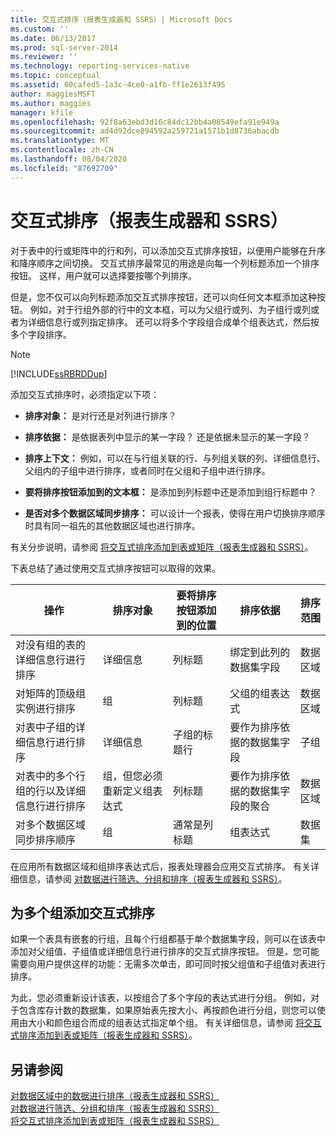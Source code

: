 ```yaml
---
title: 交互式排序（报表生成器和 SSRS）| Microsoft Docs
ms.custom: ''
ms.date: 06/13/2017
ms.prod: sql-server-2014
ms.reviewer: ''
ms.technology: reporting-services-native
ms.topic: conceptual
ms.assetid: 00cafed5-1a3c-4ce0-a1fb-ff1e2613f495
author: maggiesMSFT
ms.author: maggies
manager: kfile
ms.openlocfilehash: 92f8a63ebd3d16c84dc12bb4a08549efa91e949a
ms.sourcegitcommit: ad4d92dce894592a259721a1571b1d8736abacdb
ms.translationtype: MT
ms.contentlocale: zh-CN
ms.lasthandoff: 08/04/2020
ms.locfileid: "87692709"
---
```

# <a name="interactive-sort-report-builder-and-ssrs"></a>交互式排序（报表生成器和 SSRS）
  对于表中的行或矩阵中的行和列，可以添加交互式排序按钮，以便用户能够在升序和降序顺序之间切换。 交互式排序最常见的用途是向每一个列标题添加一个排序按钮。 这样，用户就可以选择要按哪个列排序。  
  
 但是，您不仅可以向列标题添加交互式排序按钮，还可以向任何文本框添加这种按钮。 例如，对于行组外部的行中的文本框，可以为父组行或列、为子组行或列或者为详细信息行或列指定排序。 还可以将多个字段组合成单个组表达式，然后按多个字段排序。  
  
> [!NOTE]  
>  [!INCLUDE[ssRBRDDup](../../includes/ssrbrddup-md.md)]  
  
 添加交互式排序时，必须指定以下项：  
  
-   **排序对象：** 是对行还是对列进行排序？  
  
-   **排序依据：** 是依据表列中显示的某一字段？ 还是依据未显示的某一字段？  
  
-   **排序上下文：** 例如，可以在与行组关联的行、与列组关联的列、详细信息行、父组内的子组中进行排序，或者同时在父组和子组中进行排序。  
  
-   **要将排序按钮添加到的文本框：** 是添加到列标题中还是添加到组行标题中？  
  
-   **是否对多个数据区域同步排序：** 可以设计一个报表，使得在用户切换排序顺序时具有同一祖先的其他数据区域也进行排序。  
  
 有关分步说明，请参阅 [将交互式排序添加到表或矩阵（报表生成器和 SSRS）](add-interactive-sort-to-a-table-or-matrix-report-builder-and-ssrs.md)。  
  
 下表总结了通过使用交互式排序按钮可以取得的效果。  
  
|操作|排序对象|要将排序按钮添加到的位置|排序依据|排序范围|  
|------------|------------------|----------------------------------|---------------------|----------------|  
|对没有组的表的详细信息行进行排序|详细信息|列标题|绑定到此列的数据集字段|数据区域|  
|对矩阵的顶级组实例进行排序|组|列标题|父组的组表达式|数据区域|  
|对表中子组的详细信息行进行排序|详细信息|子组的标题行|要作为排序依据的数据集字段|子组|  
|对表中的多个行组的行以及详细信息行进行排序|组，但您必须重新定义组表达式|列标题|要作为排序依据的数据集字段的聚合|数据区域|  
|对多个数据区域同步排序顺序|组|通常是列标题|组表达式|数据集|  
  
 在应用所有数据区域和组排序表达式后，报表处理器会应用交互式排序。 有关详细信息，请参阅 [对数据进行筛选、分组和排序（报表生成器和 SSRS）](filter-group-and-sort-data-report-builder-and-ssrs.md)。  
  
## <a name="adding-interactive-sort-for-multiple-groups"></a>为多个组添加交互式排序  
 如果一个表具有嵌套的行组，且每个行组都基于单个数据集字段，则可以在该表中添加对父组值、子组值或详细信息行进行排序的交互式排序按钮。 但是，您可能需要向用户提供这样的功能：无需多次单击，即可同时按父组值和子组值对表进行排序。  
  
 为此，您必须重新设计该表，以按组合了多个字段的表达式进行分组。 例如，对于包含库存计数的数据集，如果原始表先按大小、再按颜色进行分组，则您可以使用由大小和颜色组合而成的组表达式指定单个组。 有关详细信息，请参阅 [将交互式排序添加到表或矩阵（报表生成器和 SSRS）](add-interactive-sort-to-a-table-or-matrix-report-builder-and-ssrs.md)。  
  
## <a name="see-also"></a>另请参阅  
 [对数据区域中的数据进行排序（报表生成器和 SSRS）](sort-data-in-a-data-region-report-builder-and-ssrs.md)   
 [对数据进行筛选、分组和排序（报表生成器和 SSRS）](filter-group-and-sort-data-report-builder-and-ssrs.md)   
 [将交互式排序添加到表或矩阵（报表生成器和 SSRS）](add-interactive-sort-to-a-table-or-matrix-report-builder-and-ssrs.md)  
  
  
